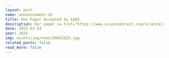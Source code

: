 ```yaml
---
layout: post
name: announcement-42
title: One Paper Accepted by EAAI
description: Our paper <a href="https://www.sciencedirect.com/science/article/pii/S0952197625003926?via%3Dihub"> Reinforcement Learning Based Multi-Perspective Motion Planning of Manned Electric Vertical Take-off and Landing Vehicle in Urban Environment with Wind Fields</a> has been accepted by Engineering Applications of Artificial Intelligence (EAAI). Congratulations to all the authors!
date: 2025-01-24
year: 2025
img: assets/img/news/EAAI2025.jpg
related_posts: false
read_more: false
---
```

